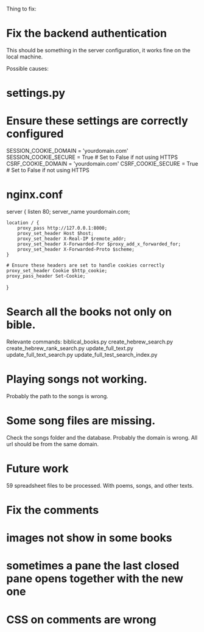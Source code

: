 Thing to fix:

# Fix the backend authentication
This should be something in the server configuration, it works fine on the local machine.

Possible causes:
# settings.py

# Ensure these settings are correctly configured
SESSION_COOKIE_DOMAIN = 'yourdomain.com'
SESSION_COOKIE_SECURE = True  # Set to False if not using HTTPS
CSRF_COOKIE_DOMAIN = 'yourdomain.com'
CSRF_COOKIE_SECURE = True  # Set to False if not using HTTPS
# nginx.conf

server {
    listen 80;
    server_name yourdomain.com;

    location / {
        proxy_pass http://127.0.0.1:8000;
        proxy_set_header Host $host;
        proxy_set_header X-Real-IP $remote_addr;
        proxy_set_header X-Forwarded-For $proxy_add_x_forwarded_for;
        proxy_set_header X-Forwarded-Proto $scheme;
    }

    # Ensure these headers are set to handle cookies correctly
    proxy_set_header Cookie $http_cookie;
    proxy_pass_header Set-Cookie;
}


# Search all the books not only on bible.

Relevante commands:
    biblical_books.py
    create_hebrew_search.py
    create_hebrew_rank_search.py
    update_full_text.py
    update_full_text_search.py
    update_full_test_search_index.py


# Playing songs not working.
  Probably the path to the songs is wrong.


# Some song files are missing.
  Check the songs folder and the database.
  Probably the domain is wrong. All url should be from the same domain.




# Future work
  59 spreadsheet files to be processed. With poems, songs, and other texts.

# Fix the comments 

# images not show in some books

# sometimes a pane the last closed pane opens together with the new one

# CSS on comments are wrong
